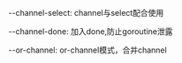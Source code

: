--channel-select: channel与select配合使用

--channel-done: 加入done,防止goroutine泄露

--or-channel: or-channel模式，合并channel
